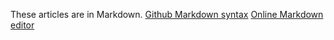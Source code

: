 These articles are in Markdown.
[Github Markdown syntax](https://docs.github.com/en/get-started/writing-on-github/getting-started-with-writing-and-formatting-on-github/basic-writing-and-formatting-syntax)
[Online Markdown editor](https://stackedit.io/)


